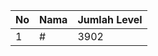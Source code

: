 | No | Nama            | Jumlah Level |
|----|-----------------|--------------|
| 1  | #    |    3902        |
